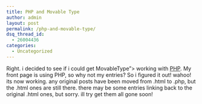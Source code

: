```yaml
---
title: PHP and Movable Type
author: admin
layout: post
permalink: /php-and-movable-type/
dsq_thread_id:
  - 26004436
categories:
  - Uncategorized
---
```

Right. i decided to see if i could get MovableType&#8221;> working with [PHP][1]. My front page is using PHP, so why not my entries? So i figured it out! wahoo! its now working. any original posts have been moved from .html to .php, but the .html ones are still there. there may be some entries linking back to the original .html ones, but sorry. ill try get them all gone soon!</p>

 [1]: http://www.php.net
